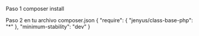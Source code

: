 Paso 1
composer install

Paso 2
en  tu archivo composer.json
{
  "require": {
    "jenyus/class-base-php": "*"
  },
  "minimum-stability": "dev"
}